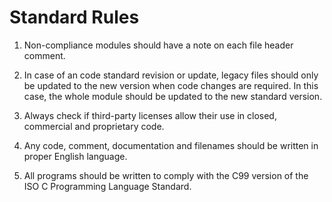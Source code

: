 # Standard Rules

1. Non-compliance modules should have a note on each file header comment.

1. In case of an code standard revision or update, legacy files should only be updated to the new version when code changes are required. In this case, the whole module should be updated to the new standard version.

1. Always check if third-party licenses allow their use in closed, commercial and proprietary code.

1. Any code, comment, documentation and filenames should be written in proper English language.

1. All programs should be written to comply with the C99 version of the ISO C Programming Language Standard.
